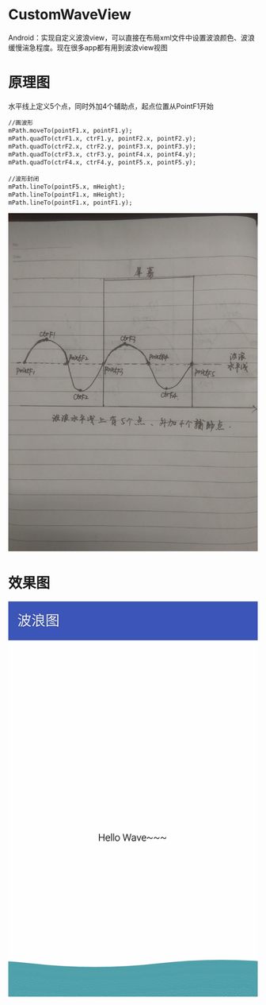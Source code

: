 # CustomWaveView
Android：实现自定义波浪view，可以直接在布局xml文件中设置波浪颜色、波浪缓慢湍急程度。现在很多app都有用到波浪view视图

# 原理图
水平线上定义5个点，同时外加4个辅助点，起点位置从PointF1开始
```
//画波形
mPath.moveTo(pointF1.x, pointF1.y);
mPath.quadTo(ctrF1.x, ctrF1.y, pointF2.x, pointF2.y);
mPath.quadTo(ctrF2.x, ctrF2.y, pointF3.x, pointF3.y);
mPath.quadTo(ctrF3.x, ctrF3.y, pointF4.x, pointF4.y);
mPath.quadTo(ctrF4.x, ctrF4.y, pointF5.x, pointF5.y);

//波形封闭
mPath.lineTo(pointF5.x, mHeight);
mPath.lineTo(pointF1.x, mHeight);
mPath.lineTo(pointF1.x, pointF1.y);
```
![princle](https://github.com/Ericsongyl/CustomWaveView/blob/master/princle.jpg)

# 效果图
![effect map](https://github.com/Ericsongyl/CustomWaveView/blob/master/GIF.gif)
